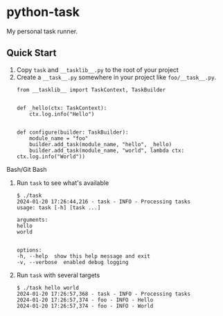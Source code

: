 # python-task

My personal task runner.


## Quick Start

1. Copy `task` and `__tasklib__.py` to the root of your project
2. Create a `__task__.py` somewhere in your project like `foo/__task__.py`. 
    ```
    from __tasklib__ import TaskContext, TaskBuilder


    def _hello(ctx: TaskContext):
        ctx.log.info("Hello")


    def configure(builder: TaskBuilder):
        module_name = "foo"
        builder.add_task(module_name, "hello", _hello)
        builder.add_task(module_name, "world", lambda ctx: ctx.log.info("World"))
    ```

Bash/Git Bash

1. Run `task` to see what's available
    ```
    $ ./task 
    2024-01-20 17:26:44,216 - task - INFO - Processing tasks
    usage: task [-h] [task ...]

    arguments:
    hello
    world


    options:
    -h, --help  show this help message and exit
    -v, --verbose  enabled debug logging
    ```
2. Run `task` with several targets
    ```
    $ ./task hello world
    2024-01-20 17:26:57,368 - task - INFO - Processing tasks
    2024-01-20 17:26:57,374 - foo - INFO - Hello
    2024-01-20 17:26:57,374 - foo - INFO - World
    ```